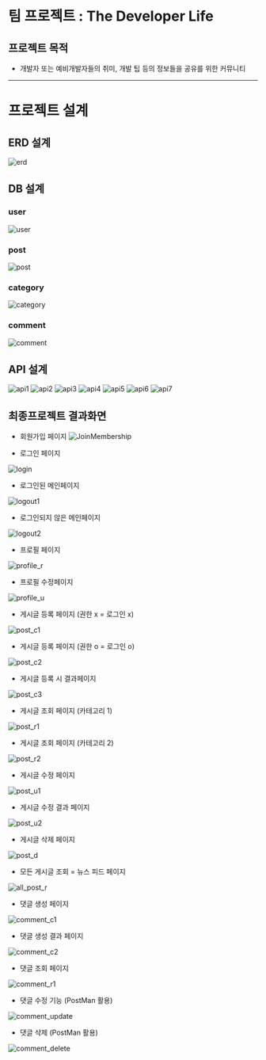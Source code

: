 # 팀 프로젝트 : The Developer Life #
## 프로젝트 목적 ##
- 개발자 또는 예비개발자들의 취미, 개발 팁 등의 정보들을 공유를 위한 커뮤니티
---
# 프로젝트 설계 #
## ERD 설계 ##
![erd](https://user-images.githubusercontent.com/51190093/250495682-ba76d862-8c6f-45c8-b594-89a3c0c5744e.png)
## DB 설계 ##
### user ###
![user](https://user-images.githubusercontent.com/51190093/250495708-0ced30a3-d378-4a49-bf64-c636b6e813aa.PNG)
### post ###
![post](https://user-images.githubusercontent.com/51190093/250495715-585a5905-2da2-4a40-bf6b-140a6f6e9139.PNG)
### category ###
![category](https://user-images.githubusercontent.com/51190093/250495733-bc475872-791a-4912-8843-10fd8b27f944.PNG)
### comment ###
![comment](https://user-images.githubusercontent.com/51190093/250495738-e9028f60-4444-4407-ad30-54038c750405.PNG)

## API 설계 ##
![api1](https://user-images.githubusercontent.com/51190093/251503221-9a6efe16-18b4-4867-9a53-ce4b66f7537f.PNG)
![api2](https://user-images.githubusercontent.com/51190093/251503225-83c46ff5-55c8-4ba6-ba4f-d336b0f774e6.PNG)
![api3](https://user-images.githubusercontent.com/51190093/251503235-f37ba383-a617-4d9c-9775-b80d990e63fc.PNG)
![api4](https://user-images.githubusercontent.com/51190093/251503257-0c5236b3-049d-4931-98ca-5f21ef27d322.PNG)
![api5](https://user-images.githubusercontent.com/51190093/251503270-bceabe3d-4658-43ae-aa24-52c86634526d.PNG)
![api6](https://user-images.githubusercontent.com/51190093/251503284-00a0a55d-f6f5-42b2-b2e9-c009a03bc0b6.PNG)
![api7](https://user-images.githubusercontent.com/51190093/251503297-c6623f6f-e249-44f1-b501-467cbbc704aa.PNG)

## 최종프로젝트 결과화면 ##
- 회원가입 페이지
![JoinMembership](https://user-images.githubusercontent.com/51190093/251506313-6c062365-97d8-4527-b0f5-fb6b9979d50d.png)

- 로그인 페이지

![login](https://user-images.githubusercontent.com/51190093/251506308-ea62ba37-b4d8-4105-a50d-ca39566a7c1d.png)

- 로그인된 메인페이지

![logout1](https://user-images.githubusercontent.com/51190093/251506304-bf533ce4-6428-4430-90b4-cd3714ee6e83.png)

- 로그인되지 않은 메인페이지

![logout2](https://user-images.githubusercontent.com/51190093/251506298-ddea1684-58ce-4fb9-878d-6aac1f19eb1a.png)

- 프로필 페이지

![profile_r](https://user-images.githubusercontent.com/51190093/251506295-f88ab1f7-36e3-451c-b076-f5367fbb5d57.png)

- 프로필 수정페이지
 
![profile_u](https://user-images.githubusercontent.com/51190093/251506292-dee424f3-f722-4f78-8743-6911fdbdaa40.png)

- 게시글 등록 페이지 (권한 x = 로그인 x)

![post_c1](https://user-images.githubusercontent.com/51190093/251506290-bf1abf71-8755-4982-a287-f9dbe83a669d.png)

- 게시글 등록 페이지 (권한 o = 로그인 o)

![post_c2](https://user-images.githubusercontent.com/51190093/251506287-08c36ff9-bbe6-45c2-8550-593ce70b826e.png)

- 게시글 등록 시 결과페이지 

![post_c3](https://user-images.githubusercontent.com/51190093/251506283-e9361cd8-7d10-407f-b104-44bfcfbca4c1.png)

- 게시글 조회 페이지 (카테고리 1)

![post_r1](https://user-images.githubusercontent.com/51190093/251506278-17ca4232-c81c-4151-bd08-3092630c1a2e.png)

- 게시글 조회 페이지 (카테고리 2)

![post_r2](https://user-images.githubusercontent.com/51190093/251506272-1eb7c9bf-300d-4cac-b148-8f016acd96bc.png)

- 게시글 수정 페이지

![post_u1](https://user-images.githubusercontent.com/51190093/251506265-58171900-be88-4ad5-9631-a8c47fc89600.png)

- 게시글 수정 결과 페이지

![post_u2](https://user-images.githubusercontent.com/51190093/251506262-d521d735-9abb-4ae6-b279-bfbeb37a449b.png)

- 게시글 삭제 페이지

![post_d](https://user-images.githubusercontent.com/51190093/251506260-73778ae4-9a41-4081-8834-df4c6d339b23.png)

- 모든 게시글 조회 = 뉴스 피드 페이지

![all_post_r](https://user-images.githubusercontent.com/51190093/251506256-15a59827-9879-4f92-b555-14b0a5936e18.png)

- 댓글 생성 페이지

![comment_c1](https://user-images.githubusercontent.com/51190093/251506252-56d0505a-4bb6-49e8-9e3a-fb95ae59a5fd.png)

- 댓글 생성 결과 페이지

![comment_c2](https://user-images.githubusercontent.com/51190093/251506247-8fd207f8-7b65-40fb-bb32-c4083b663192.png)

- 댓글 조회 페이지

![comment_r1](https://user-images.githubusercontent.com/51190093/251506240-05b45b9d-871e-4f19-8c68-13a9401e109d.png)

- 댓글 수정 기능 (PostMan 활용)

![comment_update](https://user-images.githubusercontent.com/51190093/251506233-1f84fe48-61f7-4c0b-a45b-9077995ec74d.png)

- 댓글 삭제 (PostMan 활용)

![comment_delete](https://user-images.githubusercontent.com/51190093/251506229-a7e0b6dc-2e1e-4d0a-aa1f-f291e1cc6d07.png)
